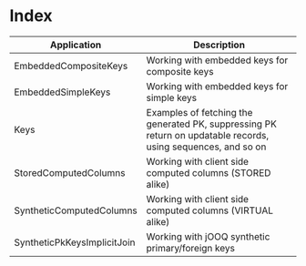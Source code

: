 # Index

| Application                  | Description
| -----------------------------|---------------------------------------------------------------------------------------------------------------|
| EmbeddedCompositeKeys        | Working with embedded keys for composite keys                                                                 |
| EmbeddedSimpleKeys           | Working with embedded keys for simple keys                                                                    |
| Keys                         | Examples of fetching the generated PK, suppressing PK return on updatable records, using sequences, and so on |
| StoredComputedColumns        | Working with client side computed columns (STORED alike)                                                      |
| SyntheticComputedColumns     | Working with client side computed columns (VIRTUAL alike)                                                    |
| SyntheticPkKeysImplicitJoin  | Working with jOOQ synthetic primary/foreign keys                                                              |
